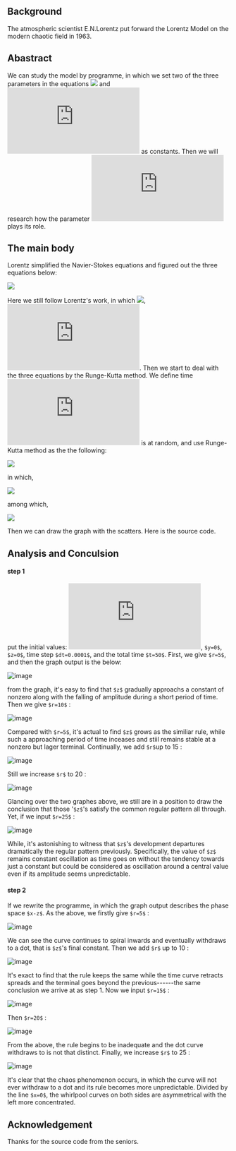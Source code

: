 ## Background
The atmospheric scientist E.N.Lorentz put forward the Lorentz Model on the modern chaotic field in 1963. 
## Abastract
We can study the model by programme, in which we set two of the three parameters in the equations ![](http://latex.codecogs.com/gif.latex?\sigma) and ![](http://latex.codecogs.com/gif.latex?b) as constants. Then we will research how the parameter ![](http://latex.codecogs.com/gif.latex?r) plays its role.
## The main body
Lorentz simplified the Navier-Stokes equations and figured out the three equations below:

![](http://latex.codecogs.com/gif.latex?\begin{cases}\frac{dx}{dt}=\sigma(y-x)\\\\\frac{dy}{dt}=-xz+rx-y\\\\\frac{dz}{dt}=xy-bz\end{cases})

Here we still follow Lorentz's work, in which ![](http://latex.codecogs.com/gif.latex?\sigma=10), ![](http://latex.codecogs.com/gif.latex?b=8/3). Then we start to deal with the three equations by the Runge-Kutta method. We define time ![](http://latex.codecogs.com/gif.latex?t) is at random, and use Runge-Kutta method as the the following:

![](http://latex.codecogs.com/gif.latex?\begin{cases}x(t+\Delta{t})=x(t)+f_{x}(x',y',z',t')\Delta{t}\\\\y(t+\Delta{t})=y(t)+f_{y}(x',y',z',t')\Delta{t}\\\\z(t+\Delta{t})=z(t)+f_{z}(x',y',z',t')\Delta{t}\end{cases})

in which,

![](http://latex.codecogs.com/gif.latex?\begin{cases}x'=x(t)+\frac{1}{2}f_{X}(x(t),y(t),z(t),t)\Delta{t}\\y'=y(t)+\frac{1}{2}f_{y}(x(t),y(t),z(t),t)\Delta{t}\\z'=z(t)+\frac{1}{2}f_{z}(x(t),y(t),z(t),t)\Delta{t}\\t'=t+\frac{1}{2}\Delta{t}\end{cases})

among which,

![](http://latex.codecogs.com/gif.latex?\begin{cases}f_{x}(x(t),y(t),z(t),t)=\frac{dx}{dt}=\sigma(y-x)\\f_{y}(x(t),y(t),z(t),t)=\frac{dy}{dt}=-xz+rx-y\\f_{z}(x(t),y(t),z(t),t)=\frac{dz}{dt}=xy-bz\end{cases})

Then we can draw the graph with the scatters.
Here is the source code.
## Analysis and Conculsion
#### step 1
put the initial values: ![](http://latex.codecogs.com/gif.latex?x=1), `$y=0$`, `$z=0$`, time step `$dt=0.0001$`, and the total time `$t=50$`. First, we give `$r=5$`, and then the graph output is the below:
 
![image](http://note.youdao.com/favicon.ico)

from the graph, it's easy to find that `$z$` gradually approachs a constant of nonzero along with the falling of amplitude during a short period of time. Then we give `$r=10$` :

![image](http://note.youdao.com/favicon.ico)

Compared with `$r=5$`, it's actual to find `$z$` grows as the similiar rule, while such a approaching period of time inceases and stiil remains stable at a nonzero but lager terminal. Continually, we add `$r$`up to 15 :

![image](http://note.youdao.com/favicon.ico)

Still we increase `$r$` to 20 :

![image](http://note.youdao.com/favicon.ico)

Glancing over the two graphes above, we still are in a position to draw the conclusion that those '`$z$`'s satisfy the common regular pattern all through. Yet, if we input `$r=25$` :

![image](http://note.youdao.com/favicon.ico)

While, it's astonishing to witness that `$z$`'s development departures dramatically the regular pattern previously. Specifically, the value of `$z$` remains constant oscillation as time goes on without the tendency towards just a constant but could be considered as oscillation around a central value even if its amplitude seems unpredictable.
#### step 2
If we rewrite the programme, in which the graph output describes the phase space `$x-z$`. As the above, we firstly give `$r=5$` :

![image](http://note.youdao.com/favicon.ico)

We can see the curve continues to spiral inwards and eventually withdraws to a dot, that is `$z$`'s final constant. Then we add `$r$` up to 10 :

![image](http://note.youdao.com/favicon.ico)

It's exact to find that the rule keeps the same while the time curve retracts spreads and the terminal goes beyond the previous------the same conclusion we arrive at as step 1. Now we input `$r=15$` :

![image](http://note.youdao.com/favicon.ico)

Then `$r=20$` :
 
![image](http://note.youdao.com/favicon.ico)

From the above, the rule begins to be inadequate and the dot curve withdraws to is not that distinct. Finally, we increase `$r$` to 25 :

![image](http://note.youdao.com/favicon.ico)

It's clear that the chaos phenomenon occurs, in which the curve will not ever withdraw to a dot and its rule becomes more unpredictable. Divided by the line `$x=0$`, the whirlpool curves on both sides are asymmetrical with the left more concentrated.
## Acknowledgement
Thanks for the source code from the seniors.
